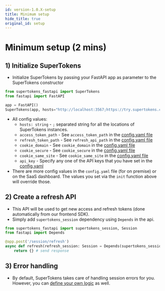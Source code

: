 ```yaml
---
id: version-1.0.X-setup
title: Minimum setup
hide_title: true
original_id: setup
---
```


# Minimum setup (2 mins)

## 1) Initialize SuperTokens
- Initialize SuperTokens by passing your FastAPI app as parameter to the SuperTokens constructor
```python
from supertokens_fastapi import SuperTokens
from fastapi import FastAPI

app = FastAPI()
SuperTokens(app, hosts="http://localhost:3567;https://try.supertokens.com", api_key="key")
```

- All config values:
    - ```hosts: string``` - `;` separated string for all the locations of SuperTokens instances.
    - ```access_token_path``` - See `access_token_path` in the [config.yaml file](/docs/community/2.5.X/configuration/core#optional-config-values)
    - ```refresh_token_path``` - See `refresh_api_path` in the [config.yaml file](/docs/community/2.5.X/configuration/core#optional-config-values)
    - ```cookie_domain``` - See `cookie_domain` in the [config.yaml file](/docs/community/2.5.X/configuration/core#optional-config-values)
    - ```cookie_secure``` - See `cookie_secure` in the [config.yaml file](/docs/community/2.5.X/configuration/core#optional-config-values)
    - ```cookie_same_site``` - See `cookie_same_site` in the [config.yaml file](/docs/community/2.5.X/configuration/core#optional-config-values)
    - ```api_key``` - Specify any one of the API keys that you have set in the [config.yaml](/docs/community/2.5.X/configuration/core#optional-config-values) 
- There are more config values in the `config.yaml` file (for on premise) or on the SaaS dashboard. The values you set via the `init` function above will override those.

## 2) Create a refresh API
- This API will be used to get new access and refresh tokens (done automatically from our frontend SDK).
- Simply add `supertokens_session` dependency using `Depends` in the api.
```python
from supertokens_fastapi import supertokens_session, Session
from fastapi import Depends

@app.post('/session/refresh')
async def refresh(refresh_session: Session = Depends(supertokens_session)):
    return {} # send response
```

## 3) Error handling
- By default, SuperTokens takes care of handling session errors for you. However, you can [define your own logic](./custom-error-handling) as well.